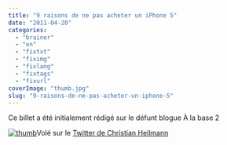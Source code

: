 ```yaml
---
title: "9 raisons de ne pas acheter un iPhone 5"
date: "2011-04-20"
categories: 
  - "brainer"
  - "en"
  - "fixtxt"
  - "fiximg"
  - "fixlang"
  - "fixtags"
  - "fixurl"
coverImage: "thumb.jpg"
slug: "9-raisons-de-ne-pas-acheter-un-iphone-5"
---
```


Ce billet a été initialement rédigé sur le défunt blogue À la base 2

[![](images/thumb.jpg "thumb")](http://fred.dev/content/uploads/2011/04/thumb.jpg)Volé sur le [Twitter de Christian Heilmann](https://twitter.com/#!/codepo8)
